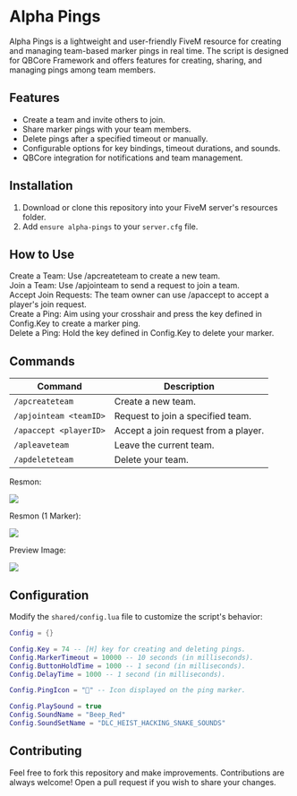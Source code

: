 # Alpha Pings

Alpha Pings is a lightweight and user-friendly FiveM resource for creating and managing team-based marker pings in real time. The script is designed for QBCore Framework and offers features for creating, sharing, and managing pings among team members.

## Features

- Create a team and invite others to join.
- Share marker pings with your team members.
- Delete pings after a specified timeout or manually.
- Configurable options for key bindings, timeout durations, and sounds.
- QBCore integration for notifications and team management.

## Installation

1. Download or clone this repository into your FiveM server's resources folder.
2. Add `ensure alpha-pings` to your `server.cfg` file.

## How to Use
Create a Team: Use /apcreateteam to create a new team.  
Join a Team: Use /apjointeam <teamID> to send a request to join a team.  
Accept Join Requests: The team owner can use /apaccept <playerID> to accept a player's join request.  
Create a Ping: Aim using your crosshair and press the key defined in Config.Key to create a marker ping.  
Delete a Ping: Hold the key defined in Config.Key to delete your marker.

## Commands

| Command         | Description                                  |
|-----------------|----------------------------------------------|
| `/apcreateteam` | Create a new team.                          |
| `/apjointeam <teamID>` | Request to join a specified team.     |
| `/apaccept <playerID>` | Accept a join request from a player.  |
| `/apleaveteam`  | Leave the current team.                     |
| `/apdeleteteam` | Delete your team.                           |

Resmon:

![](https://i.hizliresim.com/3jefmfp.png)

Resmon (1 Marker):

![](https://i.hizliresim.com/pd63ld1.png)

Preview Image:

![](https://i.hizliresim.com/py4qfl8.png)

## Configuration

Modify the `shared/config.lua` file to customize the script's behavior:

```lua
Config = {}

Config.Key = 74 -- [H] key for creating and deleting pings.
Config.MarkerTimeout = 10000 -- 10 seconds (in milliseconds).
Config.ButtonHoldTime = 1000 -- 1 second (in milliseconds).
Config.DelayTime = 1000 -- 1 second (in milliseconds).

Config.PingIcon = "📍" -- Icon displayed on the ping marker.

Config.PlaySound = true
Config.SoundName = "Beep_Red"
Config.SoundSetName = "DLC_HEIST_HACKING_SNAKE_SOUNDS"

```

## Contributing
Feel free to fork this repository and make improvements. Contributions are always welcome! Open a pull request if you wish to share your changes.
